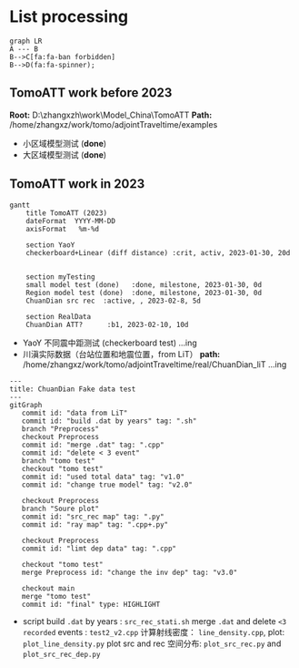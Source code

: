 # List processing

```mermaid
graph LR
A --- B
B-->C[fa:fa-ban forbidden]
B-->D(fa:fa-spinner);
```

## TomoATT work before 2023

**Root:** D:\zhangxzh\work\Model_China\TomoATT
**Path:** /home/zhangxz/work/tomo/adjointTraveltime/examples

- 小区域模型测试 (**done**)
- 大区域模型测试 (**done**)

## TomoATT work in 2023

```mermaid
gantt
    title TomoATT (2023)
    dateFormat  YYYY-MM-DD
    axisFormat   %m-%d

    section YaoY
    checkerboard+Linear (diff distance) :crit, activ, 2023-01-30, 20d


    section myTesting
    small model test (done)   :done, milestone, 2023-01-30, 0d
    Region model test (done)  :done, milestone, 2023-01-30, 0d
    ChuanDian src rec  :active, , 2023-02-8, 5d

    section RealData
    ChuanDian ATT?      :b1, 2023-02-10, 10d
```
- YaoY 不同震中距测试 (checkerboard test)
...ing
- 川滇实际数据（台站位置和地震位置，from LiT）
**path:** /home/zhangxz/work/tomo/adjointTraveltime/real/ChuanDian_liT
...ing

```mermaid
---
title: ChuanDian Fake data test
---
gitGraph
   commit id: "data from LiT"
   commit id: "build .dat by years" tag: ".sh"
   branch "Preprocess"
   checkout Preprocess
   commit id: "merge .dat" tag: ".cpp"
   commit id: "delete < 3 event"
   branch "tomo test"
   checkout "tomo test"
   commit id: "used total data" tag: "v1.0"
   commit id: "change true model" tag: "v2.0"

   checkout Preprocess
   branch "Soure plot"
   commit id: "src_rec map" tag: ".py"
   commit id: "ray map" tag: ".cpp+.py"

   checkout Preprocess
   commit id: "limt dep data" tag: ".cpp"

   checkout "tomo test"
   merge Preprocess id: "change the inv dep" tag: "v3.0"

   checkout main
   merge "tomo test"
   commit id: "final" type: HIGHLIGHT
```
- script
build `.dat` by years  :  `src_rec_stati.sh`
merge `.dat` and delete `<3 recorded` events         : `test2_v2.cpp`
计算射线密度： `line_density.cpp`, plot: `plot_line_density.py`
plot src and rec 空间分布: `plot_src_rec.py` and `plot_src_rec_dep.py`
   

